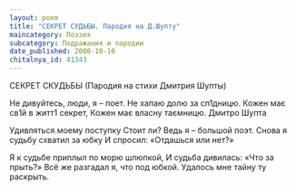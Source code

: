 ```yaml
---
layout: poem
title: "СЕКРЕТ СУДЬБЫ. Пародия на Д.Шупту"
maincategory: Поэзия
subcategory: Подражания и пародии
date_published: 2008-10-10
chitalnya_id: 41343
---
```




СЕКРЕТ СКУДЬБЫ
(Пародия на стихи Дмитрия Шупты)

Не дивуйтесь, люди, я – поет.
Не хапаю долю за сп1дницю.
Кожен має св1й в житт1 секрет,
Кожен має власну таємницю.
         Дмитро Шупта

Удивляться моему поступку
Стоит ли? Ведь я – большой поэт.
Снова я судьбу схватил за юбку
И спросил: «Отдашься или нет?»

Я к судьбе приплыл по морю шлюпкой,
И судьба дивилась: «Что за прыть?»
Всё же разгадал я, что под юбкой.
Удалось мне тайну ту раскрыть.






